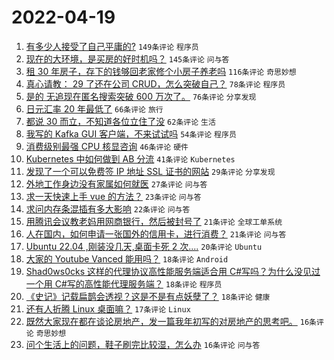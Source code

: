 # 2022-04-19

1. [有多少人接受了自己平庸的?](https://www.v2ex.com/t/847840) `149条评论` `程序员`
1. [现在的大环境，是买房的好时机吗？](https://www.v2ex.com/t/847830) `145条评论` `问与答`
1. [租 30 年房子，存下的钱够回老家修个小房子养老吗](https://www.v2ex.com/t/847837) `116条评论` `奇思妙想`
1. [真心请教： 29 了还在公司 CRUD，怎么突破自己？](https://www.v2ex.com/t/847815) `78条评论` `程序员`
1. [是的 无追现在匿名搜索突破 600 万次了。](https://www.v2ex.com/t/847842) `76条评论` `分享发现`
1. [日元汇率 20 年最低了](https://www.v2ex.com/t/847826) `66条评论` `旅行`
1. [都说 30 而立，不知道各位立住了没](https://www.v2ex.com/t/847916) `62条评论` `生活`
1. [我写的 Kafka GUI 客户端，不来试试吗](https://www.v2ex.com/t/847796) `54条评论` `程序员`
1. [消费级别最强 CPU 核显咨询](https://www.v2ex.com/t/847918) `46条评论` `硬件`
1. [Kubernetes 中如何做到 AB 分流](https://www.v2ex.com/t/847814) `41条评论` `Kubernetes`
1. [发现了一个可以免费签 IP 地址 SSL 证书的网站](https://www.v2ex.com/t/847936) `29条评论` `分享发现`
1. [外地工作身边没有家属如何就医](https://www.v2ex.com/t/847855) `27条评论` `问与答`
1. [求一天快速上手 vue 的方法？](https://www.v2ex.com/t/847805) `23条评论` `问与答`
1. [求问内存条混插有多大影响](https://www.v2ex.com/t/847886) `22条评论` `问与答`
1. [用腾讯会议教老妈用网商银行，然后被封号了](https://www.v2ex.com/t/847957) `21条评论` `全球工单系统`
1. [人在国内，如何申请一张国外的信用卡，进行消费？](https://www.v2ex.com/t/847829) `21条评论` `问与答`
1. [Ubuntu 22.04 ,刚装没几天,桌面卡死 2 次....](https://www.v2ex.com/t/847838) `20条评论` `Ubuntu`
1. [大家的 Youtube Vanced 能用吗？](https://www.v2ex.com/t/847991) `18条评论` `Android`
1. [Shad0ws0cks 这样的代理协议高性能服务端适合用 C#写吗？为什么没见过一个用 C#写的高性能代理服务端？](https://www.v2ex.com/t/847976) `18条评论` `程序员`
1. [《史记》记载扁鹊会透视？这是不是有点妖孽了？](https://www.v2ex.com/t/847959) `18条评论` `健康`
1. [还有人折腾 Linux 桌面嘛？](https://www.v2ex.com/t/847910) `17条评论` `Linux`
1. [既然大家现在都在谈论房地产，发一篇我年初写的对房地产的思考吧。](https://www.v2ex.com/t/847920) `16条评论` `奇思妙想`
1. [问个生活上的问题，鞋子刷完比较湿，怎么办](https://www.v2ex.com/t/847861) `16条评论` `问与答`
